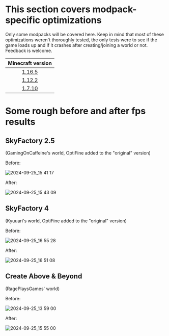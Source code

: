 # This section covers modpack-specific optimizations

Only some modpacks will be covered here. Keep in mind that most of these optimizations weren't thoroughly tested, the only tests were to see if the game loads up and if it crashes after creating/joining a world or not. Feedback is welcome.

| Minecraft version |
|:---:|
| [1.16.5](1.16.5.md) |
| [1.12.2](1.12.2.md) |
| [1.7.10](1.7.10.md) |

# Some rough before and after fps results

## SkyFactory 2.5 
(GamingOnCaffeine's world, OptiFine added to the "original" version)

Before:

![2024-09-25_15 41 17](https://github.com/user-attachments/assets/c5728238-2b89-4817-886f-684e114b866d)

After:

![2024-09-25_15 43 09](https://github.com/user-attachments/assets/26fcab0c-a2b4-4d15-91dc-7f9475386a81)

## SkyFactory 4
(Kyuuari's world, OptiFine added to the "original" version)

Before:

![2024-09-25_16 55 28](https://github.com/user-attachments/assets/f24ea82d-d1ac-4c04-815c-5983ddcca14d)

After: 

![2024-09-25_16 51 08](https://github.com/user-attachments/assets/00580fd1-e8b1-4099-8014-fcb34555a8c8)

## Create Above & Beyond
(RagePlaysGames' world)

Before:

![2024-09-25_13 59 00](https://github.com/user-attachments/assets/a37d1fd9-7142-4049-b224-f8c70ef610c2)

After:

![2024-09-25_15 55 00](https://github.com/user-attachments/assets/76750737-64a3-4dfe-bba7-7a777c6cb3cf)

